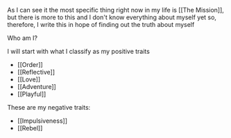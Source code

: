 As I can see it the most specific thing right now in my life is [[The Mission]], but there is more to this and I don't know everything about myself yet so, therefore, I write this in hope of finding out the truth about myself

Who am I?

I will start with what I classify as my positive traits
- [[Order]]
- [[Reflective]] 
- [[Love]]
- [[Adventure]]
- [[Playful]]


These are my negative traits:
- [[Impulsiveness]]
- [[Rebel]]